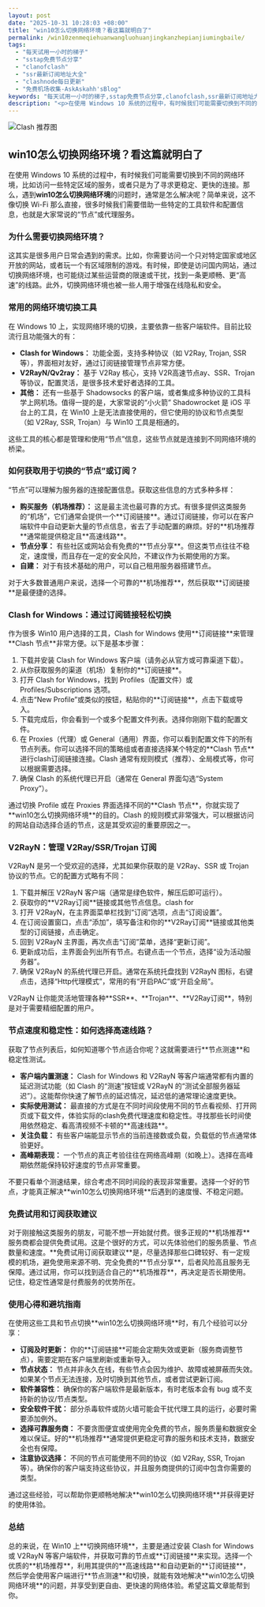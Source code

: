 ```yaml
---
layout: post
date: "2025-10-31 10:28:03 +08:00"
title: "win10怎么切换网络环境？看这篇就明白了"
permalink: /win10zenmeqiehuanwangluohuanjingkanzhepianjiumingbaile/
tags:
  - "每天试用一小时的梯子"
  - "sstap免费节点分享"
  - "clanofclash"
  - "ssr最新订阅地址大全"
  - "clashnode每日更新"
  - "免费机场收集-AskAskahh'sBlog"
keywords: "每天试用一小时的梯子,sstap免费节点分享,clanofclash,ssr最新订阅地址大全,clashnode每日更新,免费机场收集-AskAskahh'sBlog"
description: "<p>在使用 Windows 10 系统的过程中，有时候我们可能需要切换到不同的网络环境，比如访问一些特定区域的服务，或者只是为了寻求更稳定、更快的连接。那么，遇到<strong>win10怎么切换网络环境</strong>的问题时，通常是怎么解决呢？简单来说，这不像切换 Wi-Fi 那么直接，很多时候我们需要借助一些特定的工具软件和配置信息，也就是大家常说的“节点”或代理服务。</p>"
---
```


![Clash 推荐图](https://clashjd.github.io/assets/img/节点订阅地址.png)

## win10怎么切换网络环境？看这篇就明白了

<p>在使用 Windows 10 系统的过程中，有时候我们可能需要切换到不同的网络环境，比如访问一些特定区域的服务，或者只是为了寻求更稳定、更快的连接。那么，遇到<strong>win10怎么切换网络环境</strong>的问题时，通常是怎么解决呢？简单来说，这不像切换 Wi-Fi 那么直接，很多时候我们需要借助一些特定的工具软件和配置信息，也就是大家常说的“节点”或代理服务。</p>
<h3>为什么需要切换网络环境？</h3>
<p>这其实是很多用户日常会遇到的需求。比如，你需要访问一个只对特定国家或地区开放的网站，或者玩一个有区域限制的游戏。有时候，即使是访问国内网站，通过切换网络环境，也可能绕过某些运营商的限速或干扰，找到一条更顺畅、更“高速”的线路。此外，切换网络环境也被一些人用于增强在线隐私和安全。</p>
<h3>常用的网络环境切换工具</h3>
<p>在 Windows 10 上，实现网络环境的切换，主要依靠一些客户端软件。目前比较流行且功能强大的有：</p>
<ul>
<li><strong>Clash for Windows：</strong> 功能全面，支持多种协议（如 V2Ray, Trojan, SSR 等），界面相对友好，通过订阅链接管理节点非常方便。</li>
<li><strong>V2RayN/Qv2ray：</strong> 基于 V2Ray 核心，支持 V2R高速节点ay、SSR、Trojan 等协议，配置灵活，是很多技术爱好者选择的工具。</li>
<li><strong>其他：</strong> 还有一些基于 Shadowsocks 的客户端，或者集成多种协议的工具科学上网机场。值得一提的是，大家常说的“小火箭” Shadowrocket 是 iOS 平台上的工具，在 Win10 上是无法直接使用的，但它使用的协议和节点类型（如 V2Ray, SSR, Trojan）与 Win10 工具是相通的。</li>
</ul>
<p>这些工具的核心都是管理和使用“节点”信息，这些节点就是连接到不同网络环境的桥梁。</p>
<h3>如何获取用于切换的“节点”或订阅？</h3>
<p>“节点”可以理解为服务器的连接配置信息。获取这些信息的方式多种多样：</p>
<ul>
<li><strong>购买服务（机场推荐）：</strong> 这是最主流也最可靠的方式。有很多提供这类服务的“机场”，它们通常会提供一个**订阅链接**。通过订阅链接，你可以在客户端软件中自动更新大量的节点信息，省去了手动配置的麻烦。好的**机场推荐**通常能提供稳定且**高速线路**。</li>
<li><strong>节点分享：</strong> 有些社区或网站会有免费的**节点分享**。但这类节点往往不稳定，速度慢，而且存在一定的安全风险，不建议作为长期使用的方案。</li>
<li><strong>自建：</strong> 对于有技术基础的用户，可以自己租用服务器搭建节点。</li>
</ul>
<p>对于大多数普通用户来说，选择一个可靠的**机场推荐**，然后获取**订阅链接**是最便捷的选择。</p>
<h3>Clash for Windows：通过订阅链接轻松切换</h3>
<p>作为很多 Win10 用户选择的工具，Clash for Windows 使用**订阅链接**来管理**Clash 节点**非常方便。以下是基本步骤：</p>
<ol>
<li>下载并安装 Clash for Windows 客户端（请务必从官方或可靠渠道下载）。</li>
<li>从你获取服务的渠道（机场）复制你的**订阅链接**。</li>
<li>打开 Clash for Windows，找到 Profiles（配置文件）或 Profiles/Subscriptions 选项。</li>
<li>点击“New Profile”或类似的按钮，粘贴你的**订阅链接**，点击下载或导入。</li>
<li>下载完成后，你会看到一个或多个配置文件列表。选择你刚刚下载的配置文件。</li>
<li>在 Proxies（代理）或 General（通用）界面，你可以看到配置文件下的所有节点列表。你可以选择不同的策略组或者直接选择某个特定的**Clash 节点**进行clash订阅链接连接。Clash 通常有规则模式（推荐）、全局模式等，你可以根据需要选择。</li>
<li>确保 Clash 的系统代理已开启（通常在 General 界面勾选“System Proxy”）。</li>
</ol>
<p>通过切换 Profile 或在 Proxies 界面选择不同的**Clash 节点**，你就实现了**win10怎么切换网络环境**的目的。Clash 的规则模式非常强大，可以根据访问的网站自动选择合适的节点，这是其受欢迎的重要原因之一。</p>
<h3>V2RayN：管理 V2Ray/SSR/Trojan 订阅</h3>
<p>V2RayN 是另一个受欢迎的选择，尤其如果你获取的是 V2Ray、SSR 或 Trojan 协议的节点。它的配置方式略有不同：</p>
<ol>
<li>下载并解压 V2RayN 客户端（通常是绿色软件，解压后即可运行）。</li>
<li>获取你的**V2Ray订阅**链接或其他节点信息。clash for</li>
<li>打开 V2RayN，在主界面菜单栏找到“订阅”选项，点击“订阅设置”。</li>
<li>在订阅设置窗口，点击“添加”，填写备注和你的**V2Ray订阅**链接或其他类型的订阅链接，点击确定。</li>
<li>回到 V2RayN 主界面，再次点击“订阅”菜单，选择“更新订阅”。</li>
<li>更新成功后，主界面会列出所有节点。右键点击一个节点，选择“设为活动服务器”。</li>
<li>确保 V2RayN 的系统代理已开启。通常在系统托盘找到 V2RayN 图标，右键点击，选择“Http代理模式”，常用的有“开启PAC”或“开启全局”。</li>
</ol>
<p>V2RayN 让你能灵活地管理各种**SSR**、**Trojan**、**V2Ray订阅**，特别是对于需要精细配置的用户。</p>
<h3>节点速度和稳定性：如何选择高速线路？</h3>
<p>获取了节点列表后，如何知道哪个节点适合你呢？这就需要进行**节点测速**和稳定性测试。</p>
<ul>
<li><strong>客户端内置测速：</strong> Clash for Windows 和 V2RayN 等客户端通常都有内置的延迟测试功能（如 Clash 的“测速”按钮或 V2RayN 的“测试全部服务器延迟”）。这能帮你快速了解节点的延迟情况，延迟低的通常理论速度更快。</li>
<li><strong>实际使用测试：</strong> 最直接的方式是在不同时间段使用不同的节点看视频、打开网页或下载文件，体验实际的clash免费代理速度和稳定性。寻找那些长时间使用依然稳定、看高清视频不卡顿的**高速线路**。</li>
<li><strong>关注负载：</strong> 有些客户端能显示节点的当前连接数或负载，负载低的节点通常体验更好。</li>
<li><strong>高峰期表现：</strong> 一个节点的真正考验往往在网络高峰期（如晚上）。选择在高峰期依然能保持较好速度的节点非常重要。</li>
</ul>
<p>不要只看单个测速结果，综合考虑不同时间段的表现非常重要。选择一个好的节点，才能真正解决**win10怎么切换网络环境**后遇到的速度慢、不稳定问题。</p>
<h3>免费试用和订阅获取建议</h3>
<p>对于刚接触这类服务的朋友，可能不想一开始就付费。很多正规的**机场推荐**服务商都会提供免费试用。这是个很好的方式，可以先体验他们的服务质量、节点数量和速度。**免费试用订阅获取建议**是，尽量选择那些口碑较好、有一定规模的机场，避免使用来源不明、完全免费的**节点分享**，后者风险高且服务无保障。通过试用，你可以找到适合自己的**机场推荐**，再决定是否长期使用。记住，稳定性通常是付费服务的优势所在。</p>
<h3>使用心得和避坑指南</h3>
<p>在使用这些工具和节点切换**win10怎么切换网络环境**时，有几个经验可以分享：</p>
<ul>
<li><strong>订阅及时更新：</strong> 你的**订阅链接**可能会定期失效或更新（服务商调整节点），需要定期在客户端里刷新或重新导入。</li>
<li><strong>节点状态：</strong> 节点并非永久在线，有些节点会因为维护、故障或被屏蔽而失效。如果某个节点无法连接，及时切换到其他节点，或者尝试更新订阅。</li>
<li><strong>软件兼容性：</strong> 确保你的客户端软件是最新版本，有时老版本会有 bug 或不支持新的协议/节点类型。</li>
<li><strong>安全软件干扰：</strong> 部分杀毒软件或防火墙可能会干扰代理工具的运行，必要时需要添加例外。</li>
<li><strong>选择可靠服务商：</strong> 不要贪图便宜或使用完全免费的节点，服务质量和数据安全难以保证。好的**机场推荐**通常提供更稳定可靠的服务和技术支持，数据安全也有保障。</li>
<li><strong>注意协议选择：</strong> 不同的节点可能使用不同的协议（如 V2Ray, SSR, Trojan 等）。确保你的客户端支持这些协议，并且服务商提供的订阅中包含你需要的类型。</li>
</ul>
<p>通过这些经验，可以帮助你更顺畅地解决**win10怎么切换网络环境**并获得更好的使用体验。</p>
<h3>总结</h3>
<p>总的来说，在 Win10 上**切换网络环境**，主要是通过安装 Clash for Windows 或 V2RayN 等客户端软件，并获取可靠的节点或**订阅链接**来实现。选择一个优质的**机场推荐**，利用其提供的**高速线路**和自动更新的**订阅链接**，然后学会使用客户端进行**节点测速**和切换，就能有效地解决**win10怎么切换网络环境**的问题，并享受到更自由、更快速的网络体验。希望这篇文章能帮到你。</p>